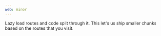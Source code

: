 ```yaml
---
web: minor
---
```


Lazy load routes and code split through it. This let's us ship smaller chunks based on the routes that you visit.
